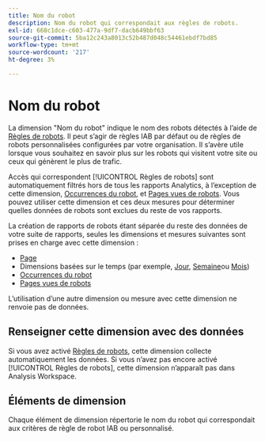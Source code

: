 ```yaml
---
title: Nom du robot
description: Nom du robot qui correspondait aux règles de robots.
exl-id: 668c1dce-c603-477a-9df7-dacb649bbf63
source-git-commit: 5ba12c243a8013c52b487d048c54461ebdf7bd85
workflow-type: tm+mt
source-wordcount: '217'
ht-degree: 3%

---
```


# Nom du robot

La dimension &quot;Nom du robot&quot; indique le nom des robots détectés à l’aide de [Règles de robots](/help/admin/admin/c-manage-report-suites/c-edit-report-suites/general/bot-removal/bot-rules.md). Il peut s’agir de règles IAB par défaut ou de règles de robots personnalisées configurées par votre organisation. Il s’avère utile lorsque vous souhaitez en savoir plus sur les robots qui visitent votre site ou ceux qui génèrent le plus de trafic.

Accès qui correspondent [!UICONTROL Règles de robots] sont automatiquement filtrés hors de tous les rapports Analytics, à l’exception de cette dimension, [Occurrences du robot](../metrics/bot-occurrences.md), et [Pages vues de robots](../metrics/bot-page-views.md). Vous pouvez utiliser cette dimension et ces deux mesures pour déterminer quelles données de robots sont exclues du reste de vos rapports.

La création de rapports de robots étant séparée du reste des données de votre suite de rapports, seules les dimensions et mesures suivantes sont prises en charge avec cette dimension :

* [Page](page.md)
* Dimensions basées sur le temps (par exemple, [Jour](day.md), [Semaine](week.md)ou [Mois](month.md))
* [Occurrences du robot](../metrics/bot-occurrences.md)
* [Pages vues de robots](../metrics/bot-page-views.md)

L’utilisation d’une autre dimension ou mesure avec cette dimension ne renvoie pas de données.

## Renseigner cette dimension avec des données

Si vous avez activé [Règles de robots](/help/admin/admin/c-manage-report-suites/c-edit-report-suites/general/bot-removal/bot-rules.md), cette dimension collecte automatiquement les données. Si vous n’avez pas encore activé [!UICONTROL Règles de robots], cette dimension n’apparaît pas dans Analysis Workspace.

## Éléments de dimension

Chaque élément de dimension répertorie le nom du robot qui correspondait aux critères de règle de robot IAB ou personnalisé.
